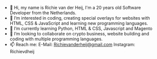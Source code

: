 - 👋 Hi, my name is Richie van der Heij, I'm a 20 years old Software Developer from the Netherlands.
- 👀 I’m interested in coding, creating special overlays for websites with HTML, CSS & JavaScript and learning new programming languages.
- 🌱 I’m currently learning Python, HTML & CSS, Javascript and Magento
- 💞️ I’m looking to collaborate on crypto business, website building and coding with multiple programming languages.
- 📫 Reach me:
  E-Mail: Richievanderheij@gmail.com
  Instagram: Richievdheij
      

<!---
Richievdheij/Richievdheij is a ✨ special ✨ repository because its `README.md` (this file) appears on your GitHub profile.
You can click the Preview link to take a look at your changes.
--->
